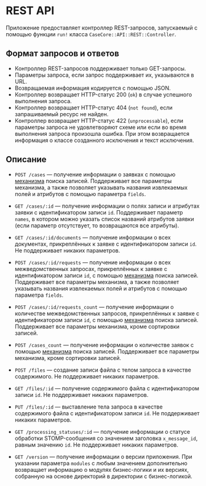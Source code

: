 # REST API

Приложение предоставляет контроллер REST-запросов, запускаемый с помощью
функции `run!` класса `CaseCore::API::REST::Controller`.

## Формат запросов и ответов

*   Контроллер REST-запросов поддерживает только GET-запросы.
*   Параметры запроса, если запрос поддерживает их, указываются в URL.
*   Возвращаемая информация кодируется с помощью JSON.
*   Контроллер возвращает HTTP-статус 200 (`ok`) в случае успешного выполнения
    запроса.
*   Контроллер возвращает HTTP-статус 404 (`not found`), если запрашиваемый
    ресурс не найден.
*   Контроллер возвращает HTTP-статус 422 (`unprocessable`), если параметры
    запроса не удовлетворяют схеме или если во время выполнения запроса
    произошла ошибка. При этом возвращается информация о классе созданного
    исключения и текст исключения.

## Описание

*   `POST /cases` — получение информации о заявках с помощью
    [механизма](./SEARCH.md) поиска записей. Поддерживает все параметры
    механизма, а также позволяет указывать названия извлекаемых полей и
    атрибутов с помощью параметра `fields`.

*   `GET /cases/:id` — получение информации о полях записи и атрибутах заявки с
    идентификатором записи `id`. Поддерживает параметр `names`, в котором можно
    указать список названий атрибутов заявки (если параметр отсутствует, то
    возвращаются все атрибуты).

*   `GET /cases/:id/documents` — получение информации о всех документах,
    прикреплённых к заявке с идентификатором записи `id`. Не поддерживает
    никаких параметров.

*   `POST /cases/:id/requests` — получение информации о всех межведомственных
    запросах, прикреплённых к заявке с идентификатором записи `id`, с помощью
    [механизма](./SEARCH.md) поиска записей. Поддерживает все параметры
    механизма, а также позволяет указывать названия извлекаемых полей и
    атрибутов с помощью параметра `fields`.

*   `POST /cases/:id/requests_count` — получение информации о количестве
    межведомственных запросов, прикреплённых к заявке с идентификатором записи
    `id`, с помощью [механизма](./SEARCH.md) поиска записей. Поддерживает все
    параметры механизма, кроме сортировки записей.

*   `POST /cases_count` — получение информации о количестве заявок с помощью
    [механизма](./SEARCH.md) поиска записей. Поддерживает все параметры
    механизма, кроме сортировки записей.

*   `POST /files` — создание записи файла с телом запроса в качестве
    содержимого. Не поддерживает никаких параметров.

*   `GET /files/:id` — получение содержимого файла с идентификатором записи
    `id`. Не поддерживает никаких параметров.

*   `PUT /files/:id` — выставление тела запроса в качестве содержимого файла с
    идентификатором записи `id`. Не поддерживает никаких параметров.

*   `GET /processing_statuses/:id` — получение информации о статусе обработки
    STOMP-сообщения со значением заголовка `x_message_id`, равным значению
    `id`. Не поддерживает никаких параметров.

*   `GET /version` — получение информации о версии приложения. При указании
    параметра `modules` с любым значением дополнительно возвращает информацию о
    модулях бизнес-логики и их версиях, собранную на основе директорий в
    директории с бизнес-логикой.

